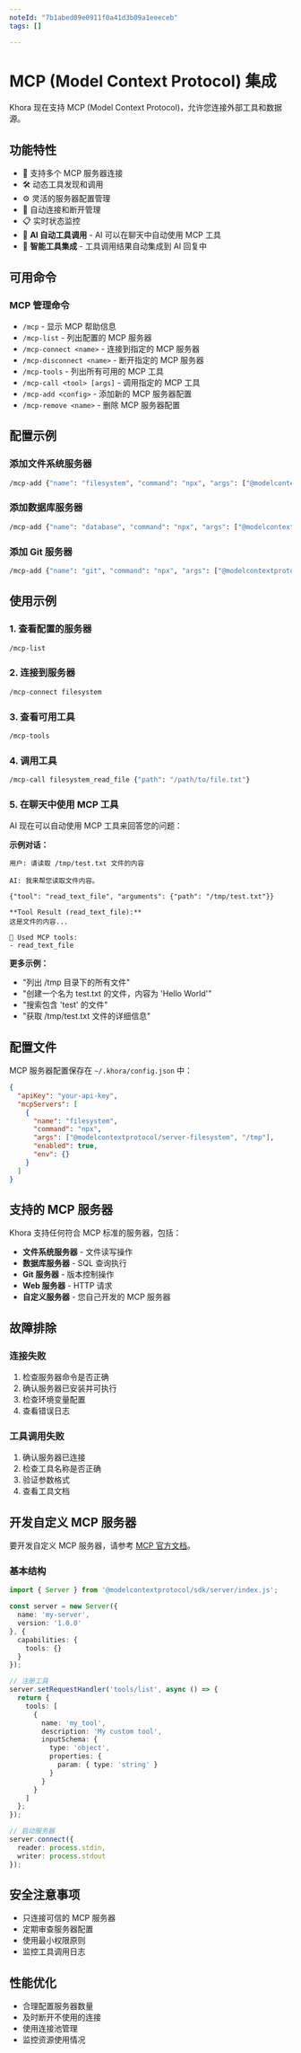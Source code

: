 ```yaml
---
noteId: "7b1abed09e0911f0a41d3b09a1eeeceb"
tags: []

---
```



# MCP (Model Context Protocol) 集成

Khora 现在支持 MCP (Model Context Protocol)，允许您连接外部工具和数据源。

## 功能特性

- 🔌 支持多个 MCP 服务器连接
- 🛠️ 动态工具发现和调用
- ⚙️ 灵活的服务器配置管理
- 🔄 自动连接和断开管理
- 📋 实时状态监控
- 🤖 **AI 自动工具调用** - AI 可以在聊天中自动使用 MCP 工具
- 🔧 **智能工具集成** - 工具调用结果自动集成到 AI 回复中

## 可用命令

### MCP 管理命令

- `/mcp` - 显示 MCP 帮助信息
- `/mcp-list` - 列出配置的 MCP 服务器
- `/mcp-connect <name>` - 连接到指定的 MCP 服务器
- `/mcp-disconnect <name>` - 断开指定的 MCP 服务器
- `/mcp-tools` - 列出所有可用的 MCP 工具
- `/mcp-call <tool> [args]` - 调用指定的 MCP 工具
- `/mcp-add <config>` - 添加新的 MCP 服务器配置
- `/mcp-remove <name>` - 删除 MCP 服务器配置

## 配置示例

### 添加文件系统服务器

```bash
/mcp-add {"name": "filesystem", "command": "npx", "args": ["@modelcontextprotocol/server-filesystem", "/tmp"], "enabled": true}
```

### 添加数据库服务器

```bash
/mcp-add {"name": "database", "command": "npx", "args": ["@modelcontextprotocol/server-sqlite", "/path/to/database.db"], "enabled": true}
```

### 添加 Git 服务器

```bash
/mcp-add {"name": "git", "command": "npx", "args": ["@modelcontextprotocol/server-git", "/path/to/repo"], "enabled": true}
```

## 使用示例

### 1. 查看配置的服务器

```bash
/mcp-list
```

### 2. 连接到服务器

```bash
/mcp-connect filesystem
```

### 3. 查看可用工具

```bash
/mcp-tools
```

### 4. 调用工具

```bash
/mcp-call filesystem_read_file {"path": "/path/to/file.txt"}
```

### 5. 在聊天中使用 MCP 工具

AI 现在可以自动使用 MCP 工具来回答您的问题：

**示例对话：**
```
用户: 请读取 /tmp/test.txt 文件的内容

AI: 我来帮您读取文件内容。

{"tool": "read_text_file", "arguments": {"path": "/tmp/test.txt"}}

**Tool Result (read_text_file):**
这是文件的内容...

🔧 Used MCP tools:
- read_text_file
```

**更多示例：**
- "列出 /tmp 目录下的所有文件"
- "创建一个名为 test.txt 的文件，内容为 'Hello World'"
- "搜索包含 'test' 的文件"
- "获取 /tmp/test.txt 文件的详细信息"

## 配置文件

MCP 服务器配置保存在 `~/.khora/config.json` 中：

```json
{
  "apiKey": "your-api-key",
  "mcpServers": [
    {
      "name": "filesystem",
      "command": "npx",
      "args": ["@modelcontextprotocol/server-filesystem", "/tmp"],
      "enabled": true,
      "env": {}
    }
  ]
}
```

## 支持的 MCP 服务器

Khora 支持任何符合 MCP 标准的服务器，包括：

- **文件系统服务器** - 文件读写操作
- **数据库服务器** - SQL 查询执行
- **Git 服务器** - 版本控制操作
- **Web 服务器** - HTTP 请求
- **自定义服务器** - 您自己开发的 MCP 服务器

## 故障排除

### 连接失败

1. 检查服务器命令是否正确
2. 确认服务器已安装并可执行
3. 检查环境变量配置
4. 查看错误日志

### 工具调用失败

1. 确认服务器已连接
2. 检查工具名称是否正确
3. 验证参数格式
4. 查看工具文档

## 开发自定义 MCP 服务器

要开发自定义 MCP 服务器，请参考 [MCP 官方文档](https://modelcontextprotocol.io/)。

### 基本结构

```typescript
import { Server } from '@modelcontextprotocol/sdk/server/index.js';

const server = new Server({
  name: 'my-server',
  version: '1.0.0'
}, {
  capabilities: {
    tools: {}
  }
});

// 注册工具
server.setRequestHandler('tools/list', async () => {
  return {
    tools: [
      {
        name: 'my_tool',
        description: 'My custom tool',
        inputSchema: {
          type: 'object',
          properties: {
            param: { type: 'string' }
          }
        }
      }
    ]
  };
});

// 启动服务器
server.connect({
  reader: process.stdin,
  writer: process.stdout
});
```

## 安全注意事项

- 只连接可信的 MCP 服务器
- 定期审查服务器配置
- 使用最小权限原则
- 监控工具调用日志

## 性能优化

- 合理配置服务器数量
- 及时断开不使用的连接
- 使用连接池管理
- 监控资源使用情况
